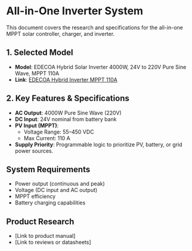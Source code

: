 # All-in-One Inverter System

This document covers the research and specifications for the all-in-one MPPT solar controller, charger, and inverter.

## 1. Selected Model

*   **Model**: EDECOA Hybrid Solar Inverter 4000W, 24V to 220V Pure Sine Wave, MPPT 110A
*   **Link**: [EDECOA Hybrid Inverter MPPT 110A](https://www.edecoa.com/collections/hybrid-solar-inverter/products/edecoa-hybrid-solar-inverter-4000w-24v-to-220v-pure-sine-wave-mppt-110apv-55-450vdc)

## 2. Key Features & Specifications

*   **AC Output**: 4000W Pure Sine Wave (220V)
*   **DC Input**: 24V nominal from battery bank
*   **PV Input (MPPT)**:
    *   Voltage Range: 55–450 VDC
    *   Max Current: 110 A
*   **Supply Priority**: Programmable logic to prioritize PV, battery, or grid power sources.

## System Requirements
- Power output (continuous and peak)
- Voltage (DC input and AC output)
- MPPT efficiency
- Battery charging capabilities

## Product Research
- [Link to product manual]
- [Link to reviews or datasheets] 